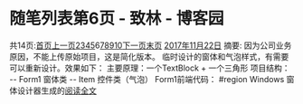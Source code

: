 
# 随笔列表第6页 - 致林 - 博客园






共14页:[首页](https://www.cnblogs.com/bincoding/default.html?page=1)[上一页](https://www.cnblogs.com/bincoding/default.html?page=5)[2](https://www.cnblogs.com/bincoding/default.html?page=2)[3](https://www.cnblogs.com/bincoding/default.html?page=3)[4](https://www.cnblogs.com/bincoding/default.html?page=4)[5](https://www.cnblogs.com/bincoding/default.html?page=5)6[7](https://www.cnblogs.com/bincoding/default.html?page=7)[8](https://www.cnblogs.com/bincoding/default.html?page=8)[9](https://www.cnblogs.com/bincoding/default.html?page=9)[10](https://www.cnblogs.com/bincoding/default.html?page=10)[下一页](https://www.cnblogs.com/bincoding/default.html?page=7)[末页](https://www.cnblogs.com/bincoding/default.html?page=14)
[2017年11月22日](https://www.cnblogs.com/bincoding/archive/2017/11/22.html)
摘要: 因为公司业务原因，不能上传原始项目，这是简化版本。 临时设计的窗体和气泡样式，有需要可以重新设计。效果如下： 主要原理：一个TextBlock + 一个三角形 项目结构： -- Form1 窗体类 -- Item 控件类（气泡） Form1前端代码： \#region Windows 窗体设计器生成的[阅读全文](https://www.cnblogs.com/bincoding/p/7877568.html)

